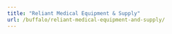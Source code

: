 ```yaml
---
title: "Reliant Medical Equipment & Supply"
url: /buffalo/reliant-medical-equipment-and-supply/
---
```

